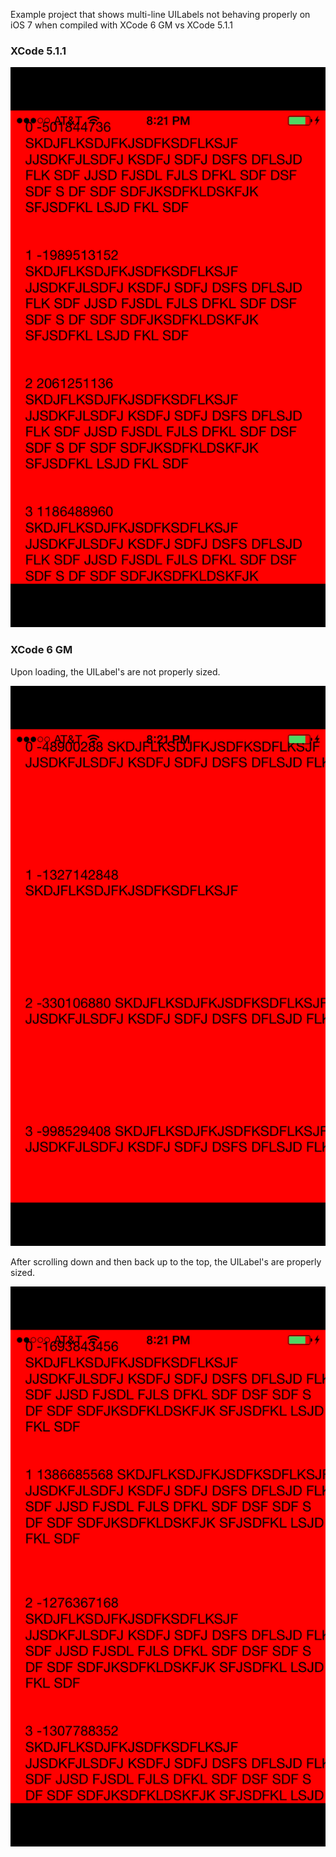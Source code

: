 Example project that shows multi-line UILabels not behaving properly on iOS 7 when compiled with XCode 6 GM vs XCode 5.1.1

### XCode 5.1.1

![](xcode5.png)

### XCode 6 GM

Upon loading, the UILabel's are not properly sized.

![](xcode6-prescroll.png)

After scrolling down and then back up to the top, the UILabel's are properly sized.

![](xcode6-afterscroll.png)